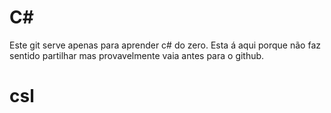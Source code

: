 # C#
Este git serve apenas para aprender c# do zero. Esta   á aqui porque não faz sentido partilhar mas provavelmente vaia antes para o github.
# csl
